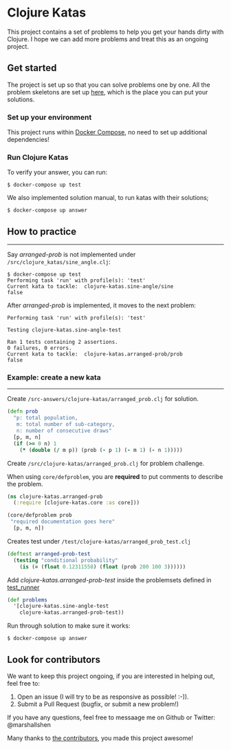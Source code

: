 # Clojure Katas

This project contains a set of problems to help you get your hands dirty
with Clojure. I hope we can add more problems and treat this as an
ongoing project.

## Get started
The project is set up so that you can solve problems one by one. All the
problem skeletons are set up [here](https://github.com/marshallshen/clojure-katas/tree/master/src/clojure_katas), which is the place you can put
your solutions.

### Set up your environment
This project runs within [Docker Compose](https://docs.docker.com/compose/), no need to set up additional dependencies!

### Run Clojure Katas

To verify your answer, you can run:


    $ docker-compose up test

We also implemented solution manual, to run katas with their solutions;


    $ docker-compose up answer


## How to practice
-----------------------------
Say *arranged-prob* is not implemented under `/src/clojure_katas/sine_angle.clj`:

    $ docker-compose up test
    Performing task 'run' with profile(s): 'test'
    Current kata to tackle:  clojure-katas.sine-angle/sine
    false

After *arranged-prob* is implemented, it moves to the next problem:

    Performing task 'run' with profile(s): 'test'

    Testing clojure-katas.sine-angle-test

    Ran 1 tests containing 2 assertions.
    0 failures, 0 errors.
    Current kata to tackle:  clojure-katas.arranged-prob/prob
    false

### Example: create a new kata
-------------------------------------------------
Create `/src-answers/clojure-katas/arranged_prob.clj` for solution.

```clojure
(defn prob
  "p: total population,
   m: total number of sub-category,
   n: number of consecutive draws"
  [p, m, n]
  (if (>= 0 n) 1
    (* (double (/ m p)) (prob (- p 1) (- m 1) (- n 1)))))
```
Create `/src/clojure-katas/arranged_prob.clj` for problem challenge.

When using `core/defproblem`, you are **required** to put comments to
describe the problem.

```clojure
(ns clojure-katas.arranged-prob
  (:require [clojure-katas.core :as core]))

(core/defproblem prob
 "required documentation goes here"
  [p, m, n])
```

Creates test under `/test/clojure-katas/arranged_prob_test.clj`

```clojure
(deftest arranged-prob-test
  (testing "conditional probability"
    (is (= (float 0.12311558) (float (prob 200 100 3))))))
```

Add *clojure-katas.arranged-prob-test* inside the problemsets defined in [test_runner](https://github.com/marshallshen/clojure-katas/blob/master/test/clojure_katas/test_runner.clj)

```clojure
(def problems
  '[clojure-katas.sine-angle-test
    clojure-katas.arranged-prob-test))
```

Run through solution to make sure it works:

    $ docker-compose up answer

## Look for contributors
We want to keep this project ongoing, if you are interested in helping
out, feel free to:

  1. Open an issue (I will try to be as responsive as possible! :-)).
  2. Submit a Pull Request (bugfix, or submit a new problem!)

If you have any questions, feel free to messaage me on Github or Twitter: @marshallshen

Many thanks to [the contributors](https://github.com/marshallshen/clojure-katas/graphs/contributors), you made this project awesome!

